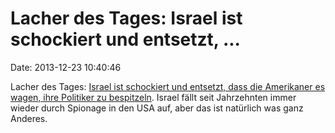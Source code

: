 Lacher des Tages: Israel ist schockiert und entsetzt, \...
==========================================================

Date: 2013-12-23 10:40:46

Lacher des Tages: [Israel ist schockiert und entsetzt, dass die
Amerikaner es wagen, ihre Politiker zu
bespitzeln](http://www.cnn.com/2013/12/22/world/meast/israel-nsa-spying/index.html?hpt=hp_t1).
Israel fällt seit Jahrzehnten immer wieder durch Spionage in den USA
auf, aber das ist natürlich was ganz Anderes.

